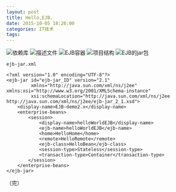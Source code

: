 ```yaml
---
layout: post
title: Hello,EJB.
date: 2015-10-05 18:26:00
categories: IT技术
tags:
---
```


![依赖库]({{site.url}}/assets/20151005/testejb_dependencies.png)
![描述文件]({{site.url}}/assets/20151005/testejb_descriptors.png)
![EJB容器]({{site.url}}/assets/20151005/testejb_server.png)
![项目结构]({{site.url}}/assets/20151005/testejb_struct.png)
![EJB的jar包]({{site.url}}/assets/20151005/testejb_structure.png)

`ejb-jar.xml`

```
<?xml version="1.0" encoding="UTF-8"?>
<ejb-jar id="ejb-jar_ID" version="2.1"
         xmlns="http://java.sun.com/xml/ns/j2ee" xmlns:xsi="http://www.w3.org/2001/XMLSchema-instance"
         xsi:schemaLocation="http://java.sun.com/xml/ns/j2ee http://java.sun.com/xml/ns/j2ee/ejb-jar_2_1.xsd">
    <display-name>EJB-demo2.x</display-name>
    <enterprise-beans>
        <session>
            <display-name>helloWorldEJB</display-name>
            <ejb-name>helloWorldEJB</ejb-name>
            <home>HelloHome</home>
            <remote>HelloRemote</remote>
            <ejb-class>HelloBean</ejb-class>
            <session-type>Stateless</session-type>
            <transaction-type>Container</transaction-type>
        </session>
    </enterprise-beans>
</ejb-jar>
```

（完）
